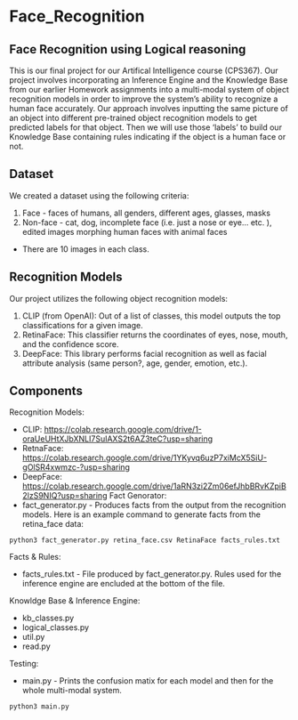 # Face_Recognition
## Face Recognition using Logical reasoning
This is our final project for our Artifical Intelligence course (CPS367). Our project involves incorporating an Inference Engine and the Knowledge Base from our earlier Homework assignments into a multi-modal system of object recognition models in order to improve the system’s ability to recognize a human face accurately. Our approach involves inputting the same picture of an object into different pre-trained object recognition models to get predicted labels for that object. Then we will use those ‘labels’ to build our Knowledge Base containing rules indicating if the object is a human face or not.
## Dataset
We created a dataset using the following criteria:
1. Face - faces of humans, all genders, different ages, glasses, masks
2. Non-face - cat, dog, incomplete face (i.e. just a  nose or eye… etc. ), edited images morphing human faces with animal faces
* There are 10 images in each class.
## Recognition Models
Our project utilizes the following object recognition models:
1. CLIP (from OpenAI): Out of a list of classes, this model outputs the top classifications for a given image.
2. RetinaFace: This classifier returns the coordinates of eyes, nose, mouth, and the confidence score.
3. DeepFace: This library performs facial recognition as well as facial attribute analysis (same person?, age, gender, emotion, etc.).
## Components
Recognition Models:
* CLIP: https://colab.research.google.com/drive/1-oraUeUHtXJbXNLI7SuIAXS2t6AZ3teC?usp=sharing 
* RetnaFace: https://colab.research.google.com/drive/1YKyvq6uzP7xiMcX5SiU-gOlSR4xwmzc-?usp=sharing 
* DeepFace: https://colab.research.google.com/drive/1aRN3zi2Zm06efJhbBRvKZpiB2lzS9NIQ?usp=sharing
Fact Genorator:
* fact_generator.py - Produces facts from the output from the recognition models.
Here is an example command to generate facts from the retina_face data:
```
python3 fact_generator.py retina_face.csv RetinaFace facts_rules.txt
```
Facts & Rules:
* facts_rules.txt - File produced by fact_generator.py. Rules used for the inference engine are encluded at the bottom of the file.

Knowldge Base & Inference Engine:
* kb_classes.py
* logical_classes.py
* util.py
* read.py

Testing:
* main.py - Prints the confusion matix for each model and then for the whole multi-modal system.
```
python3 main.py
```


